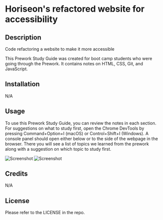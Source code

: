 # Horiseon's refactored website for accessibility

## Description
Code refactoring a website to make it more accessible 

This Prework Study Guide was created for boot camp students who were going through the Prework. It contains notes on HTML, CSS, Git, and JavaScript.

## Installation

N/A

## Usage

To use this Prework Study Guide, you can review the notes in each section. For suggestions on what to study first, open the Chrome DevTools by pressing Command+Option+I (macOS) or Control+Shift+I (Windows). A console panel should open either below or to the side of the webpage in the browser. There you will see a list of topics we learned from the prework along with a suggestion on which topic to study first.

![Screenshot](https://raw.github.com/Margaret-Alice/horiseon-code-refactor/main/starter/assets/images/screenshot-website.png)
![Screenshot](assets/images/screenshot-website.png)

## Credits

N/A

## License

Please refer to the LICENSE in the repo.
